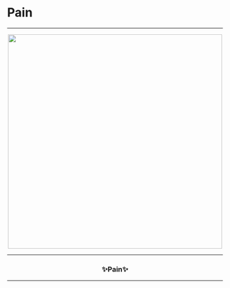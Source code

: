 # Pain
-----

<p align="center">
<img src="https://cdn.discordapp.com/attachments/914548564221362207/918795795627671552/68747470733a2f2f73332e616d617a6f6e6177732e636f6d2f776174747061642d6d656469612d736572766963652f53746f7279496d6167652f326f304e6a5a422d4255624339413d3d2d3635362e313539646538663938386236663238393638353235353230333538.gif", width="500", height="500">
</p>

-----

### <p align="center">✨Pain✨</p>





-----

